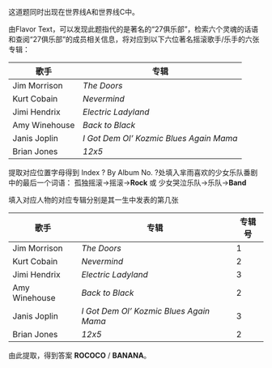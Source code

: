 这道题同时出现在世界线A和世界线C中。

由Flavor Text，可以发现此题指代的是著名的“27俱乐部”，检索六个灵魂的话语和查阅“27俱乐部”的成员相关信息，将对应到以下六位著名摇滚歌手/乐手的六张专辑：

|歌手|专辑|
|-|-|
|Jim Morrison|*The Doors*|
|Kurt Cobain|*Nevermind*|
|Jimi Hendrix|*Electric Ladyland*|
|Amy Winehouse|*Back to Black*|
|Janis Joplin|*I Got Dem Ol’ Kozmic Blues Again Mama*|
|Brian Jones|*12x5*|

提取对应位置字母得到 Index ? By Album No.
?处填入芈雨喜欢的少女乐队番剧中的最后一个词语：
孤独摇滚→摇滚→**Rock** 或 少女哭泣乐队→乐队→**Band**

填入对应人物的对应专辑分别是其一生中发表的第几张

|歌手|专辑|专辑号|
|-|-|-|
|Jim Morrison|*The Doors*|1|
|Kurt Cobain|*Nevermind*|2|
|Jimi Hendrix|*Electric Ladyland*|3|
|Amy Winehouse|*Back to Black*|2|
|Janis Joplin|*I Got Dem Ol’ Kozmic Blues Again Mama*|3|
|Brian Jones|*12x5*|2|

由此提取，得到答案 **ROCOCO** / **BANANA**。
